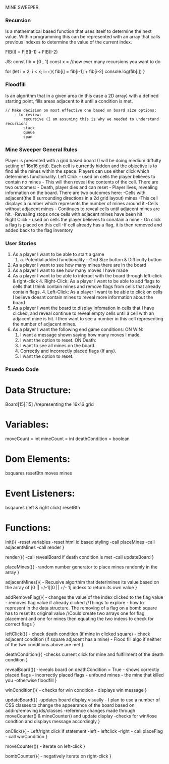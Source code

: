 MINE SWEEPER

### Recursion

Is a mathematical based function that uses itself to determine the next value. Within programming this can be represented with an array that calls previous indexes to determine the value of the current index.

FIB(I) = FIB(I-1) + FIB(I-2)

JS:
const fib = [0 , 1]
const x = //how ever many recursions you want to do

for (let i = 2; i < x; i++){
    fib[i] = fib[i-1] + fib[i-2]
    console.log(fib[i])
}

### Floodfill

Is an algorithm that in a given area (in this case a 2D array) with a defined starting point, fills areas adjacent to it until a condition is met.

    // Make decision on most effective one based on board size options:
        - to review:
            recursive (I am assuming this is why we needed to understand recursion)
            stack
            queue
            span

### Mine Sweeper General Rules

Player is presented with a grid based board (I will be doing medium diffulty setting of 16x16 grid). Each cell is currently hidden and the objective is to find all the mines within the space.
Players can use either click which determines functionality.
Left Click - used on cells the player believes to contain no mines
    - This will then reveal the contents of the cell. There are two outcomes:
        - Death, player dies and can reset
        - Player lives, revealing information on the board. There are two outcomes here:
            -Cells with adjacent(the 8 surrounding directions in a 2d grid layout) mines
                -This cell displays a number which represents the number of mines around it
            -Cells without adjacent mines
                - Continues to reveal cells until adjacent mines are hit. 
            -Revealing stops once cells with adjacent mines have been hit           
Right Click - used on cells the player believes to conatain a mine
    - On click a flag is placed on this cell
        -If cell already has a flag, it is then removed and added back to the flag inventory

### User Stories

1. As a player I want to be able to start a game
    1. a. Potential added functionality - Grid Size button & Difficulty button
2. As a player I want to see how many mines there are in the board
3. As a player I want to see how many moves I have made
4. As a player I want to be able to interact with the board through left-click & right-click
    4. Right-Click: As a player I want to be able to add flags to cells that I think contain mines and remove flags from cells that already contain flags.
    4. Left-Click: As a player I want to be able to click on cells I believe doesnt contain mines to reveal more information about the board
5. As a player I want the board to display infomation in cells that I have clicked, and reveal continue to reveal empty cells until a cell with an adjacent mine is hit. I then want to see a number in this cell representing the number of adjacent mines.
6. As a player I want the following end game conditions:
    ON WIN:
    1. I want a message shown saying how many moves I made.
    2. I want the option to reset.
    ON Death:
    1. I want to see all mines on the board.
    2. Correctly and incorrectly placed flags (If any).
    3. I want the option to reset.

### Psuedo Code

# Data Structure:

Board[15][15] //representing the 16x16 grid

# Variables:

moveCount = int
mineCount = int
deathCondition = boolean

# Dom Elements:

bsquares
resetBtn
moves
mines

# Event Listeners:

bsqaures (left & right click)
resetBtn

# Functions:

init(){
    -reset variables
    -reset html id based styling
    -call placeMines
    -call adjacentMines
    -call render
}

render(){
    -call revealBoard if death condition is met
    -call updateBoard
}

placeMines(){
    -random number generator to place mines randomly in the array
}

adjacentMines(){
    - Recusive algorthim that deterimines its value based on the array of [0 || +/-1][0 || +/- 1] indexs to return its own value
}

addRemoveFlag(){
    - changes the value of the index clicked to the flag value
    - removes flag value if already clicked
    //Things to explore - how to represent in the data structure. The removing of a flag on a bomb square has to reset its original value
        //Could create two arrays one for flag placement and one for mines then equating the two indexs to check for correct flags
}

leftClick(){
    - check death condition (if mine in clicked square)
    - check adjacent condition (if square adjacent has a mine)
    - Flood fill algo if neither of the two conditions above are met
}

deathCondition(){
    -checks current click for mine and fulfillment of the death condition
}

revealBoard(){
    -reveals board on deathCondition = True
        - shows correctly placed flags
        - incorrectly placed flags
        - unfound mines
        - the mine that killed you
    -otherwise floodfill
}

winCondition(){
    - checks for win condition
    - displays win message
}

updateBoard(){
    -updates board display visually
        - I plan to use a number of CSS classes to change the appearance of the board based on addin/removing ids/classes
    -reference changes made through moveCounter() & mineCounter() and update display
    -checks for win/lose condtion and displays message accordingly
}

onClick(){
    - Left/right click if statement
        -left
            - leftclick
        -right
            - call placeFlag
            - call winCondition
}

moveCounter(){
    - iterate on left-click
}

bombCounter(){
    - negatively iterate on right-click
}